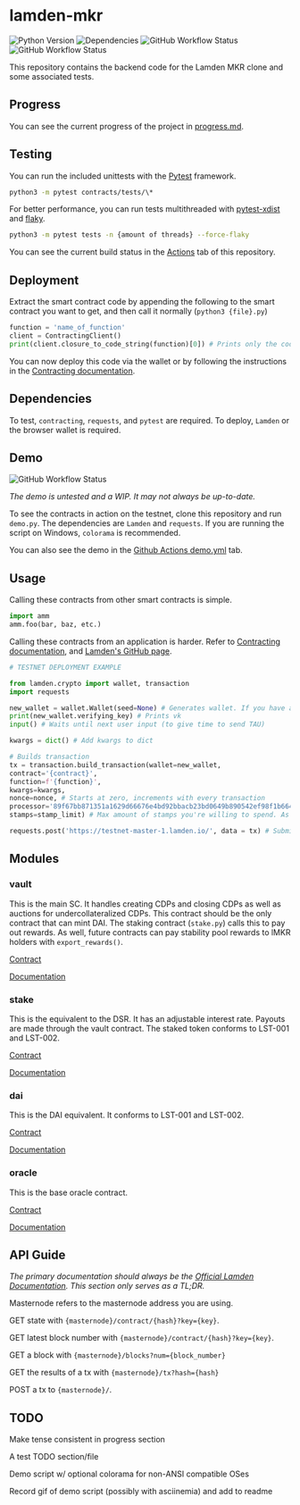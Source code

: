 # lamden-mkr

![Python Version](https://img.shields.io/badge/Python-3.6-blue?style=flat-square)
![Dependencies](https://img.shields.io/badge/Dependencies-contracting%2C%20requests-blue?style=flat-square)
![GitHub Workflow Status](https://img.shields.io/github/workflow/status/throwaway-lamden/lamden-mkr/tests?label=Tests&style=flat-square)
![GitHub Workflow Status](https://img.shields.io/github/workflow/status/throwaway-lamden/lamden-mkr/CodeQL?label=CodeQL&style=flat-square)

This repository contains the backend code for the Lamden MKR clone and some associated tests.

## Progress

You can see the current progress of the project in [progress.md](https://github.com/throwaway-lamden/lamden-mkr/blob/main/documentation/progress.md).

## Testing

You can run the included unittests with the [Pytest](https://pytest.org/) framework.

```bash
python3 -m pytest contracts/tests/\*
```
For better performance, you can run tests multithreaded with [pytest-xdist](https://github.com/pytest-dev/pytest-xdist) and [flaky](https://github.com/box/flaky).

```bash
python3 -m pytest tests -n {amount of threads} --force-flaky
```

You can see the current build status in the [Actions](https://github.com/throwaway-lamden/lamden-mkr/actions) tab of this repository.

## Deployment

Extract the smart contract code by appending the following to the smart contract you want to get, and then call it normally (`python3 {file}.py`)

```python
function = 'name_of_function'
client = ContractingClient()
print(client.closure_to_code_string(function)[0]) # Prints only the code, and not the name of the function
```

You can now deploy this code via the wallet or by following the instructions in the [Contracting documentation](https://contracting.lamden.io/submitting/).

## Dependencies

To test, `contracting`, `requests`, and `pytest` are required. To deploy, `Lamden` or the browser wallet is required.

## Demo

![GitHub Workflow Status](https://img.shields.io/github/workflow/status/throwaway-lamden/lamden-mkr/demo?label=Demo&style=flat-square)

*The demo is untested and a WIP. It may not always be up-to-date.*

To see the contracts in action on the testnet, clone this repository and run `demo.py`. The dependencies are `Lamden` and `requests`. If you are running the script on Windows, `colorama` is recommended.

You can also see the demo in the [Github Actions demo.yml](https://github.com/throwaway-lamden/lamden-mkr/actions/workflows/demo.yml) tab.

## Usage

Calling these contracts from other smart contracts is simple.
```python
import amm
amm.foo(bar, baz, etc.)
```
Calling these contracts from an application is harder. Refer to [Contracting documentation](https://contracting.lamden.io/), and [Lamden's GitHub page](https://github.com/Lamden/lamden).
```python
# TESTNET DEPLOYMENT EXAMPLE

from lamden.crypto import wallet, transaction
import requests

new_wallet = wallet.Wallet(seed=None) # Generates wallet. If you have an existing sk, put it here
print(new_wallet.verifying_key) # Prints vk
input() # Waits until next user input (to give time to send TAU)

kwargs = dict() # Add kwargs to dict

# Builds transaction
tx = transaction.build_transaction(wallet=new_wallet,
contract='{contract}',
function=f'{function}',
kwargs=kwargs,
nonce=nonce, # Starts at zero, increments with every transaction
processor='89f67bb871351a1629d66676e4bd92bbacb23bd0649b890542ef98f1b664a497', # Masternode address
stamps=stamp_limit) # Max amount of stamps you're willing to spend. As of 2021/02, the TAU/stamp ratio on mainnet is 1:65

requests.post('https://testnet-master-1.lamden.io/', data = tx) # Submits transaction
```

## Modules

### vault

This is the main SC. It handles creating CDPs and closing CDPs as well as auctions for undercollateralized CDPs. This contract should be the only contract that can mint DAI. The staking contract (`stake.py`) calls this to pay out rewards. As well, future contracts can pay stability pool rewards to lMKR holders with `export_rewards()`.

[Contract](https://github.com/throwaway-lamden/lamden-mkr/blob/main/contracts/vault.py)

[Documentation](https://github.com/throwaway-lamden/lamden-mkr/blob/main/documentation/vault.md)

### stake

This is the equivalent to the DSR. It has an adjustable interest rate. Payouts are made through the vault contract. The staked token conforms to LST-001 and LST-002.

[Contract](https://github.com/throwaway-lamden/lamden-mkr/blob/main/contracts/stake.py)

[Documentation](https://github.com/throwaway-lamden/lamden-mkr/blob/main/documentation/stake.md)

### dai

This is the DAI equivalent. It conforms to LST-001 and LST-002.

[Contract](https://github.com/throwaway-lamden/lamden-mkr/blob/main/contracts/dai.py)

[Documentation](https://github.com/throwaway-lamden/lamden-mkr/blob/main/documentation/dai.md)

### oracle

This is the base oracle contract.

[Contract](https://github.com/throwaway-lamden/lamden-mkr/blob/main/contracts/oracle.py)

[Documentation](https://github.com/throwaway-lamden/lamden-mkr/blob/main/documentation/oracle.md)

## API Guide

*The primary documentation should always be the [Official Lamden Documentation](https://docs.lamden.io). This section only serves as a TL;DR.*

Masternode refers to the masternode address you are using.

GET state with `{masternode}/contract/{hash}?key={key}`.

GET latest block number with `{masternode}/contract/{hash}?key={key}`.

GET a block with `{masternode}/blocks?num={block_number}`

GET the results of a tx with `{masternode}/tx?hash={hash}`

POST a tx to `{masternode}/`.

## TODO

Make tense consistent in progress section

A test TODO section/file

Demo script w/ optional colorama for non-ANSI compatible OSes

Record gif of demo script (possibly with asciinemia) and add to readme
